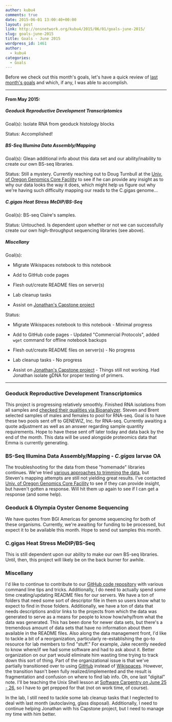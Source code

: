```yaml
---
author: kubu4
comments: true
date: 2015-06-01 13:00:40+00:00
layout: post
link: http://onsnetwork.org/kubu4/2015/06/01/goals-june-2015/
slug: goals-june-2015
title: Goals - June 2015
wordpress_id: 1461
author:
  - kubu4
categories:
  - Goals
---
```


Before we check out this month's goals, let's have a quick review of [last month's goals](http://onsnetwork.org/kubu4/2015/05/01/goals-may-2015/) and which, if any, I was able to accomplish.



* * *





#### From May 2015:





##### Geoduck Reproductive Development Transcriptomics



Goal(s): Isolate RNA from geoduck histology blocks

Status: Accomplished!



##### BS-Seq Illumina Data Assembly/Mapping



Goal(s): Glean additional info about this data set and our ability/inability to create our own BS-seq libraries.

Status: Still a mystery. Currently reaching out to Doug Turnbull at the [Univ. of Oregon Genomics Core Facility](http://gcf.uoregon.edu/) to see if he can provide any insight as to why our data looks the way it does, which might help us figure out why we're having such difficulty mapping our reads to the C.gigas genome...



##### C.gigas Heat Stress MeDIP/BS-Seq



Goal(s): BS-seq Claire's samples.

Status: Untouched. Is dependent upon whether or not we can successfully create our own high-throughput sequencing libraries (see above).



##### Miscellany



Goal(s):




    
  * Migrate Wikispaces notebook to this notebook

    
  * Add to GitHub code pages

    
  * Flesh out/create README files on server(s)

    
  * Lab cleanup tasks

    
  * Assist on [Jonathan's Capstone project](http://genefish.wikispaces.com/Jonathan%27s+Notebook)



Status:


    
  * Migrate Wikispaces notebook to this notebook - Minimal progress

    
  * Add to GitHub code pages - Updated "Commercial Protocols", added `wget` command for offline notebook backups

    
  * Flesh out/create README files on server(s) - No progress

    
  * Lab cleanup tasks - No progress

    
  * Assist on [Jonathan's Capstone project](http://genefish.wikispaces.com/Jonathan%27s+Notebook) - Things still not working. Had Jonathan isolate gDNA for proper testing of primers.





* * *







### Geoduck Reproductive Development Transcriptomics



This project is progressing relatively smoothly. Finished RNA isolations from all samples and [checked their qualities via Bioanalyzer](http://onsnetwork.org/kubu4/2015/05/28/bioanalyzer-geoduck-gonad-rna-quality-assessment/). Steven and Brent selected samples of males and females to pool for RNA-seq. Goal is to have these two pools sent off to GENEWIZ, Inc. for RNA-seq. Currently awaiting a quote adjustment as well as an answer regarding sample quantity requirements. Hope to have these sent off later today and data back by the end of the month. This data will be used alongside proteomics data that Emma is currently generating.



### BS-Seq Illumina Data Assembly/Mapping - _C.gigas_ larvae OA



The troubleshooting for the data from these "homemade" libraries continues. We've tried [various approaches to trimming the data](http://onsnetwork.org/kubu4/tag/trimmomatic/), but Steven's mapping attempts are still not yielding great results. I've contacted [Univ. of Oregon Genomics Core Facility](http://gcf.uoregon.edu/) to see if they can provide insight, but haven't gotten a response. Will hit them up again to see if I can get a response (and some help).



### Geoduck & Olympia Oyster Genome Sequencing



We have quotes from BGI Americas for genome sequencing for both of these organisms. Currently, we're awaiting for funding to be processed, but expect it to be available this month. Hope to send out samples this month.



### C.gigas Heat Stress MeDIP/BS-Seq



This is still dependent upon our ability to make our own BS-seq libraries. Until, then, this project will likely be on the back burner for awhile.



### Miscellany



I'd like to continue to contribute to our [GitHub code repository](https://github.com/sr320/LabDocs/tree/master/code) with various command line tips and tricks. Additionally, I do need to actually spend some time creating/updating README files for our servers. We have a ton of folders that need some sort of descriptor file in them so users know what to expect to find in those folders. Additionally, we have a ton of data that needs descriptions and/or links to the projects from which the data was generated to serve as a means for people to know how/why/from what the data was generated. This has been done for newer data sets, but there's a tremendous amount of data sets that have no information about them available in the README files. Also along the data management front, I'd like to tackle a bit of a reorganization, particularly re-establishing the go-to resource for lab members to find "stuff." For example, Jake recently needed to know where/if we had some software and had to ask about it. Better organization on our part would eliminate him wasting time trying to track down this sort of thing. Part of the organizational issue is that we've partially transitioned over to using [GitHub](https://github.com/sr320/LabDocs) instead of [Wikispaces](http://genefish.wikispaces.com/). However, the transition hasn't been fully realized/implemented and the result is fragmentation and confusion on where to find lab info. Oh, one last "digital" note. I'll be teaching the Unix Shell lesson at [Software Carpentry on June 25 - 26](http://suparee.github.io/2015-06-25-uw/), so I have to get prepped for that (not on work time, of course).

In the lab, I still need to tackle some lab cleanup tasks that I neglected to deal with last month (autoclaving, glass disposal). Additionally, I need to continue helping Jonathan with his Capstone project, but I need to manage my time with him better.






